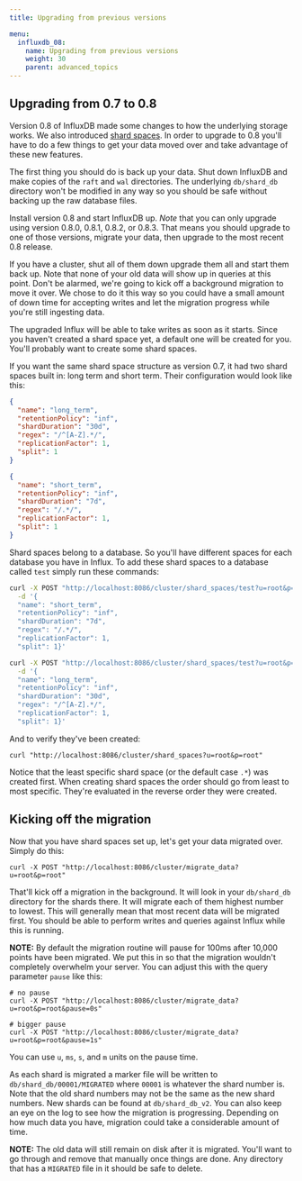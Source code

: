 ```yaml
---
title: Upgrading from previous versions

menu:
  influxdb_08:
    name: Upgrading from previous versions
    weight: 30
    parent: advanced_topics
---
```


## Upgrading from 0.7 to 0.8

Version 0.8 of InfluxDB made some changes to how the underlying storage works. We also introduced [shard spaces](sharding_and_storage.html). In order to upgrade to 0.8 you'll have to do a few things to get your data moved over and take advantage of these new features.

The first thing you should do is back up your data. Shut down InfluxDB and make copies of the `raft` and `wal` directories. The underlying `db/shard_db` directory won't be modified in any way so you should be safe without backing up the raw database files.

Install version 0.8 and start InfluxDB up. *Note* that you can only upgrade using version 0.8.0, 0.8.1, 0.8.2, or 0.8.3. That means you should upgrade to one of those versions, migrate your data, then upgrade to the most recent 0.8 release.

If you have a cluster, shut all of them down upgrade them all and start them back up. Note that none of your old data will show up in queries at this point. Don't be alarmed, we're going to kick off a background migration to move it over. We chose to do it this way so you could have a small amount of down time for accepting writes and let the migration progress while you're still ingesting data.

The upgraded Influx will be able to take writes as soon as it starts. Since you haven't created a shard space yet, a default one will be created for you. You'll probably want to create some shard spaces.

If you want the same shard space structure as version 0.7, it had two shard spaces built in: long term and short term. Their configuration would look like this:

```json
{
  "name": "long_term",
  "retentionPolicy": "inf",
  "shardDuration": "30d",
  "regex": "/^[A-Z].*/",
  "replicationFactor": 1,
  "split": 1
}

{
  "name": "short_term",
  "retentionPolicy": "inf",
  "shardDuration": "7d",
  "regex": "/.*/",
  "replicationFactor": 1,
  "split": 1
}
```

Shard spaces belong to a database. So you'll have different spaces for each database you have in Influx. To add these shard spaces to a database called `test` simply run these commands:

```bash
curl -X POST "http://localhost:8086/cluster/shard_spaces/test?u=root&p=root" \
  -d '{
  "name": "short_term",
  "retentionPolicy": "inf",
  "shardDuration": "7d",
  "regex": "/.*/",
  "replicationFactor": 1,
  "split": 1}'

curl -X POST "http://localhost:8086/cluster/shard_spaces/test?u=root&p=root" \
  -d '{
  "name": "long_term",
  "retentionPolicy": "inf",
  "shardDuration": "30d",
  "regex": "/^[A-Z].*/",
  "replicationFactor": 1,
  "split": 1}'
```

And to verify they've been created:

```
curl "http://localhost:8086/cluster/shard_spaces?u=root&p=root"
```

Notice that the least specific shard space (or the default case `.*`) was created first. When creating shard spaces the order should go from least to most specific. They're evaluated in the reverse order they were created.

## Kicking off the migration

Now that you have shard spaces set up, let's get your data migrated over. Simply do this:

```
curl -X POST "http://localhost:8086/cluster/migrate_data?u=root&p=root"
```

That'll kick off a migration in the background. It will look in your `db/shard_db` directory for the shards there. It will migrate each of them highest number to lowest. This will generally mean that most recent data will be migrated first. You should be able to perform writes and queries against Influx while this is running.

__NOTE:__ By default the migration routine will pause for 100ms after 10,000 points have been migrated. We put this in so that the migration wouldn't completely overwhelm your server. You can adjust this with the query parameter `pause` like this:

```
# no pause
curl -X POST "http://localhost:8086/cluster/migrate_data?u=root&p=root&pause=0s"

# bigger pause
curl -X POST "http://localhost:8086/cluster/migrate_data?u=root&p=root&pause=1s"
```

You can use `u`, `ms`, `s`, and `m` units on the pause time.

As each shard is migrated a marker file will be written to `db/shard_db/00001/MIGRATED` where `00001` is whatever the shard number is. Note that the old shard numbers may not be the same as the new shard numbers. New shards can be found at `db/shard_db_v2`. You can also keep an eye on the log to see how the migration is progressing. Depending on how much data you have, migration could take a considerable amount of time.

__NOTE:__ The old data will still remain on disk after it is migrated. You'll want to go through and remove that manually once things are done. Any directory that has a `MIGRATED` file in it should be safe to delete.
